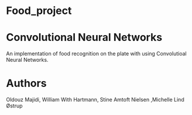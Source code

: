 # Food_project
# Convolutional Neural Networks

An implementation of food recognition on the plate with using Convolutioal Neural Networks.

# Authors
Oldouz Majidi, William With	Hartmann, Stine Amtoft	Nielsen	,Michelle Lind	Østrup
